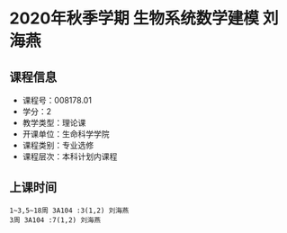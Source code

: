 # 2020年秋季学期 生物系统数学建模 刘海燕






## 课程信息

- 课程号：008178.01
- 学分：2
- 教学类型：理论课
- 开课单位：生命科学学院
- 课程类别：专业选修
- 课程层次：本科计划内课程

## 上课时间

```
1~3,5~18周 3A104 :3(1,2) 刘海燕
3周 3A104 :7(1,2) 刘海燕
```

